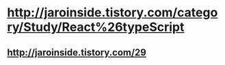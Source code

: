 # http://jaroinside.tistory.com/category/Study/React%26typeScript
## http://jaroinside.tistory.com/29
